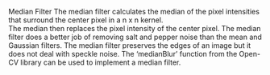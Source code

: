 Median Filter
The median filter calculates the median of the pixel intensities that surround the center pixel in a n x n kernel.<br>
The median then replaces the pixel intensity of the center pixel. The median filter does a better job of removing salt and pepper noise than the mean and Gaussian filters. The median filter preserves the edges of an image but it does not deal with speckle noise. The ‘medianBlur’ function from the Open-CV library can be used to implement a median filter.
